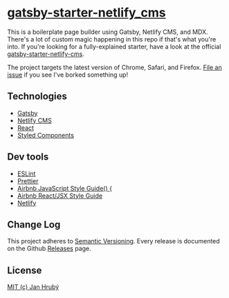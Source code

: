 # [gatsby-starter-netlify_cms](https://github.com/mrozilla/gatsby-starter-netlify_cms/)

This is a boilerplate page builder using Gatsby, Netlify CMS, and MDX. There's a lot of custom magic happening in this repo if that's what you're into. If you're looking for a fully-explained starter, have a look at the official [gatsby-starter-netlify-cms](https://github.com/netlify-templates/gatsby-starter-netlify-cms).

The project targets the latest version of Chrome, Safari, and Firefox. [File an issue](https://github.com/mrozilla/gatsby-starter-netlify_cms/issues) if you see I've borked something up!

## Technologies

- [Gatsby](https://github.com/gatsbyjs/gatsby)
- [Netlify CMS](https://github.com/netlify/netlify-cms)
- [React](https://github.com/facebook/react)
- [Styled Components](https://github.com/styled-components/styled-components)

## Dev tools

- [ESLint](https://github.com/eslint/eslint)
- [Prettier](https://github.com/prettier/prettier)
- [Airbnb JavaScript Style Guide() {](https://github.com/airbnb/javascript)
- [Airbnb React/JSX Style Guide](https://github.com/airbnb/javascript/tree/master/react)
- [Netlify](https://www.netlify.com)

## Change Log

This project adheres to [Semantic Versioning](http://semver.org/). Every release is documented on the Github [Releases](https://github.com/mrozilla/gatsby-starter-netlify_cms/releases) page.

## License

[MIT (c) Jan Hrubý](https://github.com/mrozilla/gatsby-starter-netlify_cms/blob/master/LICENSE)
